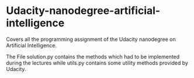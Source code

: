 # Udacity-nanodegree-artificial-intelligence
Covers all the programming assignment of the Udacity nanodegree on Artificial Intelligence.

The File solution.py contains the methods which had to be implemented during the lectures while utils.py contains some utility methods provided by Udacity.
